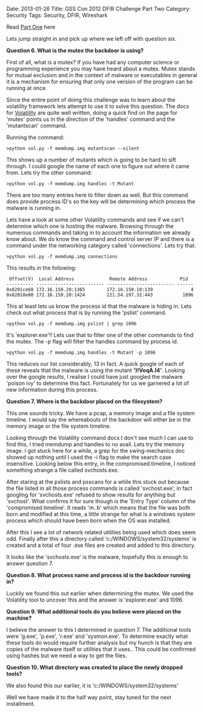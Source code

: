 Date: 2013-01-26
Title: GSS Con 2012 DFIR Challenge Part Two
Category: Security
Tags: Security, DFIR, Wireshark

Read [Part One](|filename|grrcon2012.md) here

Lets jump straight in and pick up where we left off with question six.

**Question 6. What is the mutex the backdoor is using?**

First of all, what is a mutex? If you have had any computer science or programming experience you may have heard about a mutex. Mutex stands for mutual exclusion and in the context of malware or executables in general it is a mechanism for ensuring that only one version of the program can be running at once.

Since the entire point of doing this challenge was to learn about the volatility framework lets attempt to use it to solve this question.  The docs for [Volatility](https://code.google.com/p/volatility/wiki/CommandReference22) are quite well written, doing a quick find on the page for 'mutex' points us in the direction of the 'handles' command and the 'mutantscan' command.

Running the command:

	>python vol.py -f memdump.img mutantscan --silent

This shows up a number of mutants which is going to be hard to sift through. I could google the name of each one to figure out where it came from.  Lets try the other command:

	>python vol.py -f memdump.img handles -t Mutant

There are too many entries here to filter down as well.  But this command does provide process ID's so the key will be determining which process the malware is running in.

Lets have a look at some other Volatility commands and see if we can't determine which one is hosting the malware. Browsing through the numerous commands and taking in to account the information we already know about. We do know the command and control server IP and there is a command under the networking category called 'connections'. Lets try that.

	>python vol.py -f memdump.img connections

This results in the following:

	 Offset(V)  Local Address             Remote Address            Pid  
	---------- ------------------------- ------------------------- ------
	0x8201ce68 172.16.150.20:1365        172.16.150.10:139              4
	0x82018e00 172.16.150.20:1424        221.54.197.32:443           1096

This at least lets us know the process id that the malware is hiding in. Lets check out what process that is by running the 'pslist' command.

	>python vol.py -f memdump.img pslist | grep 1096

It's 'explorer.exe'!! Lets use that to filter one of the other commands to find the mutex. The -p flag will filter the handles command by process id.

	>python vol.py -f memdump.img handles -t Mutant -p 1096

This reduces our list considerably, 13 in fact. A quick google of each of these reveals that the malware is using the mutant **')!VoqA.I4'**. Looking over the google results, I realise I could have just googled the malware 'poison ivy' to determine this fact.  Fortunately for us we garnered a lot of new information during this process.

**Question 7. Where is the backdoor placed on the filesystem?**

This one sounds tricky. We have a pcap, a memory image and a file system timeline. I would say the whereabouts of the backdoor will either be in the memory image or the file system timeline.

Looking through the Volatility command docs I don't see much I can use to find this, I tried memdump and handles to no avail. Lets try the memory image. I got stuck here for a while, a grep for the swing-mechanics doc showed up nothing until I used the -i flag to make the search case insensitive. Looking below this entry, in the compromised.timeline, I noticed something strange a file called svchosts.exe. 

After staring at the pslists and psscans for a while this stuck out because the file listed in all those process commands is called 'svchost.exe', in fact googling for 'svchosts.exe' refused to show results for anything but 'svchost'. What confirms it for sure though is the 'Entry Type' column of the 'compromised.timeline'. It reads 'm..b' which means that the file was both born and modified at this time, a little strange for what is a windows system process which should have been born when the OS was installed.

After this I see a lot of network related utilities being used which does seem odd. Finally after this a directory called 'c:/WINDOWS/system32/systems' is created and a total of four .exe files are created and added to this directory.

It looks like the 'svchosts.exe' is the malware, hopefully this is enough to answer question 7.


**Question 8. What process name and process id is the backdoor running in?**

Luckily we found this out earlier when determining the mutex.  We used the Volatility tool to uncover this and the answer is 'explorer.exe' and 1096.

**Question 9. What additional tools do you believe were placed on the machine?**

I believe the answer to this I determined in question 7. The additional tools were 'g.exe', 'p.exe', 'r.exe' and 'sysmon.exe'.  To determine exactly what these tools do would require further analysis but my hunch is that they are copies of the malware itself or utilities that it uses.. This could be confirmed using hashes but we need a way to get the files.

**Question 10. What directory was created to place the newly dropped tools?**

We also found this our earlier, it is 'c:/WINDOWS/system32/systems'

Well we have made it to the half way point, stay tuned for the next installment.

